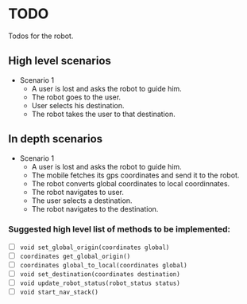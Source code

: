 # TODO

Todos for the robot.

## High level scenarios
* Scenario 1
    * A user is lost and asks the robot to guide him.
    * The robot goes to the user.
    * User selects his destination.
    * The robot takes the user to that destination.
  
## In depth scenarios
* Scenario 1
    * A user is lost and asks the robot to guide him.
    * The mobile fetches its gps coordinates and send it to the robot.
    * The robot converts global coordinates to local coordinnates.
    * The robot navigates to user.
    * The user selects a destination.
    * The robot navigates to the destination.
    

### Suggested high level list of methods to be implemented:
- [ ] `void set_global_origin(coordinates global)`
- [ ] `coordinates get_global_origin()`
- [ ] `coordinates global_to_local(coordinates global)`
- [ ] `void set_destination(coordinates destination)`
- [ ] `void update_robot_status(robot_status status)`
- [ ] `void start_nav_stack()`
